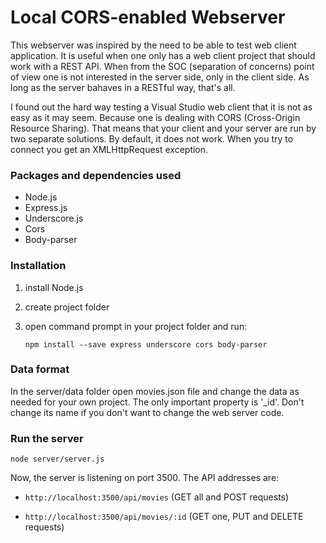 Local CORS-enabled Webserver
============================

This webserver was inspired by the need to be able to test web client application. 
It is useful when one only has a web client project that should work with a REST API.
When from the SOC (separation of concerns) point of view one is not interested in the server side, 
only in the client side. As long as the server bahaves in a RESTful way, that's all. 

I found out the hard way testing a Visual Studio web client that it is not as easy as it may seem.
Because one is dealing with CORS (Cross-Origin Resource Sharing). 
That means that your client and your server are run by two separate solutions.
By default, it does not work. When you try to connect you get an XMLHttpRequest exception.

### Packages and dependencies used
- Node.js
- Express.js
- Underscore.js
- Cors
- Body-parser

### Installation
1. install Node.js
2. create project folder
3. open command prompt in your project folder and run:

	`npm install --save express underscore cors body-parser`
	
### Data format
In the server/data folder open movies.json file and change the data as needed for your own project.
The only important property is '_id'. Don't change its name if you don't want to change the web server code.

### Run the server
`node server/server.js`

Now, the server is listening on port 3500. The API addresses are:

- `http://localhost:3500/api/movies` (GET all and POST requests)

- `http://localhost:3500/api/movies/:id` (GET one, PUT and DELETE requests)
